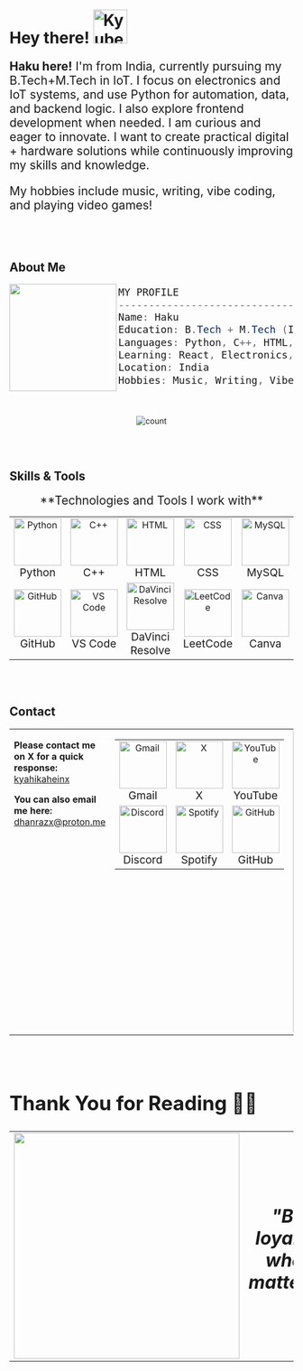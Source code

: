 # Hey there! <img height="60" alt="Kyubey" src="https://raw.githubusercontent.com/innng/innng/master/assets/kyubey.gif"/>

<div align="left" style="font-size: 1.5em;">

**Haku here!** I'm from India, currently pursuing my B.Tech+M.Tech in IoT. I focus on electronics and IoT systems, and use Python for automation, data, and backend logic. I also explore frontend development when needed. I am curious and eager to innovate. I want to create practical digital + hardware solutions while continuously improving my skills and knowledge.

My hobbies include music, writing, vibe coding, and playing video games!

</div>

<br><br>

## About Me

<img align="left" src="https://i.pinimg.com/1200x/db/38/bd/db38bd76da889293b894268a787767ad.jpg" width="190px"/>

<div style="font-size: 1.5em;">

```csharp
MY PROFILE
-------------------------------
Name: Haku
Education: B.Tech + M.Tech (IoT)
Languages: Python, C++, HTML, CSS, JavaScript
Learning: React, Electronics, IoT Systems
Location: India
Hobbies: Music, Writing, Vibe Coding, and Playing Video Games
```

</div>

<br clear="left"/>

<div align="center">
    <p>
        <img align="center" alt="count" src="https://count.getloli.com/@kyahikahein?name=kyahikahein&theme=booru-r6gdrawfriends&padding=7&offset=0&align=top&scale=1.8&pixelated=1&darkmode=auto">
    </p>
</div>

<br><br>

## Skills & Tools

<div align="center" style="font-size: 1.5em;">
**Technologies and Tools I work with**

<table>
<tr>
<td align="center" width="120">
<img src="https://skillicons.dev/icons?i=python" width="84" height="84" alt="Python" />
<br><span style="font-size: 1.2em;">Python</span>
</td>
<td align="center" width="120">
<img src="https://skillicons.dev/icons?i=cpp" width="84" height="84" alt="C++" />
<br><span style="font-size: 1.2em;">C++</span>
</td>
<td align="center" width="120">
<img src="https://skillicons.dev/icons?i=html" width="84" height="84" alt="HTML" />
<br><span style="font-size: 1.2em;">HTML</span>
</td>
<td align="center" width="120">
<img src="https://skillicons.dev/icons?i=css" width="84" height="84" alt="CSS" />
<br><span style="font-size: 1.2em;">CSS</span>
</td>
<td align="center" width="120">
<img src="https://skillicons.dev/icons?i=mysql" width="84" height="84" alt="MySQL" />
<br><span style="font-size: 1.2em;">MySQL</span>
</td>
<td align="center" width="120">
<img src="https://skillicons.dev/icons?i=git" width="84" height="84" alt="Git" />
<br><span style="font-size: 1.2em;">Git</span>
</td>
</tr>

<tr>
<td align="center" width="120">
<img src="https://skillicons.dev/icons?i=github" width="84" height="84" alt="GitHub" />
<br><span style="font-size: 1.2em;">GitHub</span>
</td>
<td align="center" width="120">
<img src="https://skillicons.dev/icons?i=vscode" width="84" height="84" alt="VS Code" />
<br><span style="font-size: 1.2em;">VS Code</span>
</td>
<td align="center" width="120">
<img src="https://cdn.simpleicons.org/davinciresolve" width="84" height="84" alt="DaVinci Resolve" />
<br><span style="font-size: 1.2em;">DaVinci Resolve</span>
</td>
<td align="center" width="120">
<img src="https://cdn.simpleicons.org/leetcode/FFA116" width="84" height="84" alt="LeetCode" />
<br><span style="font-size: 1.2em;">LeetCode</span>
</td>
<td align="center" width="120">
<img src="https://cdn.simpleicons.org/canva/00C4CC" width="84" height="84" alt="Canva" />
<br><span style="font-size: 1.2em;">Canva</span>
</td>
<td align="center" width="120">
<img src="https://cursor.com/favicon.ico" width="84" height="84" alt="Cursor" />
<br><span style="font-size: 1.2em;">Cursor</span>
</td>
</tr>
</table>
</div>


<br><br>

## Contact

<div style="font-size: 1.5em;">

<table width="100%">
<tr>
<td valign="top" width="50%">

**Please contact me on X for a quick response:** [kyahikaheinx](https://x.com/kyahikaheinx)

**You can also email me here:** [dhanrazx@proton.me](mailto:dhanrazx@proton.me)

</td>
<td valign="top" width="25%">

<table>
<tr>
<td align="center">
<a href="mailto:dhanrazx@proton.me" style="text-decoration: none;">
<img src="https://img.icons8.com/color/84/000000/gmail-new.png" alt="Gmail" width="84" height="84"/>
<br><span style="font-size: 1.2em;">Gmail</span>
</a>
</td>
<td align="center">
<a href="https://x.com/kyahikaheinx" style="text-decoration: none;">
<img src="https://cdn.simpleicons.org/x/000000" alt="X" width="84" height="84"/>
<br><span style="font-size: 1.2em;">X</span>
</a>
</td>
<td align="center">
<a href="https://youtube.com/@kyaahiakehi" style="text-decoration: none;">
<img src="https://img.icons8.com/color/84/000000/youtube-play.png" alt="YouTube" width="84" height="84"/>
<br><span style="font-size: 1.2em;">YouTube</span>
</a>
</td>
</tr>
<tr>
<td align="center">
<a href="https://discord.com/users/imnottkratos" style="text-decoration: none;">
<img src="https://img.icons8.com/color/84/000000/discord-logo.png" alt="Discord" width="84" height="84"/>
<br><span style="font-size: 1.2em;">Discord</span>
</a>
</td>
<td align="center">
<a href="https://open.spotify.com/users/1mh3ivy5cj3omoc3jhnkoylgf" style="text-decoration: none;">
<img src="https://img.icons8.com/color/84/000000/spotify.png" alt="Spotify" width="84" height="84"/>
<br><span style="font-size: 1.2em;">Spotify</span>
</a>
</td>
<td align="center">
<a href="https://github.com/kyahikahein" style="text-decoration: none;">
<img src="https://img.icons8.com/color/84/000000/github--v1.png" alt="GitHub" width="84" height="84"/>
<br><span style="font-size: 1.2em;">GitHub</span>
</a>
</td>
</tr>
</table>

</td>
<td valign="top" width="25%" align="right">

<img src="https://i.pinimg.com/736x/df/f8/1e/dff81ebd4f809d5232367e63e2b919f6.jpg" width="535"/>

</td>
</tr>
</table>

</div>

<br><br>




<div align="cenetr" >

<h2 style="font-size: 2.5em;">Thank You for Reading 🫶🏻</h2>
</div>

<table width="100%">
<tr>
<td valign="middle" width="50%" align="center">
<img src="https://i.pinimg.com/originals/7c/da/95/7cda951b9754abda0032a6fe3cb58691.gif" width="400"/>
</td>
<td valign="middle" width="50%" align="center">
<h3 style="font-size: 2em;"><em>"Be loyal to what matters"</em></h3>
</td>
</tr>
</table>
